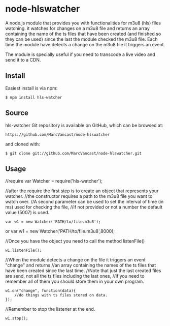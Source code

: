 node-hlswatcher
===============

A node.js module that provides you with functionalities for m3u8 (hls) files watching.
it watches for changes on a m3u8 file and returns an array containing the name of the
ts files that have been created (and finished so they can be used) since the last
the module checked the m3u8 file.
Each time the module have detects a change on the m3u8 file it triggers an event.

The module is specially useful if you need to transcode a live video and send it to
a CDN.

## Install ##################################################################

Easiest install is via npm:

    $ npm install hls-watcher

## Source ###################################################################

hls-watcher Git repository is available on GitHub, which can be browsed at:

	https://github.com/MarcVancast/node-hlswatcher

and cloned with:

	$ git clone git://github.com/MarcVancast/node-hlswatcher.git

## Usage ####################################################################

//require
	var Watcher = require('hls-watcher');

//after the require the first step is to create an object that represents your watcher.
//the constructor requires a path to the m3u8 file you want to watch over.
//A second parameter can be used to set the interval of time (in ms) used for checking the file,
//if not provided or not a number the default value (5007) is used.
	
	var w1 = new Watcher('PATH/to/file.m3u8');
or
	var w1 = new Watcher('PATH/to/file.m3u8',8000);
	
//Once you have the object you need to call the method listenFile()

	w1.listenFile();

//When the module detects a change on the file it triggers an event "change" and returns
//an array containing the names of the ts files that have been created since the last time.
//Note that just the last created files are send, not all the ts files including the last ones,
//if you need to remember all of them you should store them in your own program.

	w1.on("change", function(data){
		//do things with ts files stored on data.
	});

//Remember to stop the listener at the end.

	w1.stop();

